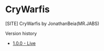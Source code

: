 # CryWarfis
[SITE] CryWarfis by JonathanBeia(MR.JABS) 

Version history

 * [1.0.0 - Live](https://github.com/JabsWeb/CryWarfis/releases/tag/1.0.0)
